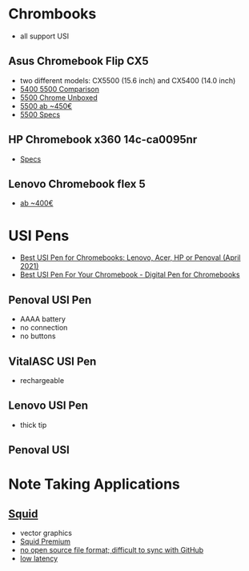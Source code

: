 # Chrombooks

- all support USI

## Asus Chromebook Flip CX5

- two different models: CX5500 (15.6 inch) and CX5400 (14.0 inch)
- [5400 5500 Comparison](https://www.asus.com/searchresult?searchType=products&searchKey=chromebook%20cx5&page=1)
- [5500 Chrome Unboxed](https://chromeunboxed.com/grab-the-powerful-asus-chromebook-cx5-for-as-little-as-419-150-off/)
- [5500 ab ~450€](https://geizhals.de/asus-chromebook-flip-cx5-cx5500-v76846.html)
- [5500 Specs](https://www.asus.com/Laptops/For-Home/Chromebook/ASUS-Chromebook-Flip-CX5-CX5500/techspec/)

## HP Chromebook x360 14c-ca0095nr

- [Specs](https://www.hp.com/us-en/shop/pdp/hp-chromebook-x360-14c-ca0095nr)

## Lenovo Chromebook flex 5

- [ab ~400€](https://geizhals.de/lenovo-ideapad-flex-5-cb-13iml05-v30942.html)

# USI Pens

- [Best USI Pen for Chromebooks: Lenovo, Acer, HP or Penoval (April 2021)](https://youtu.be/Ja2F4_LfjI8)
- [Best USI Pen For Your Chromebook - Digital Pen for Chromebooks](https://youtu.be/EOxAgjOKAq4)

## Penoval USI Pen

- AAAA battery
- no connection
- no buttons

## VitalASC USI Pen

- rechargeable

## Lenovo USI Pen

- thick tip

## Penoval USI

# Note Taking Applications

## [Squid](https://www.squidnotes.com/)

- vector graphics
- [Squid Premium](http://feedback.squidnotes.com/knowledgebase/articles/839004-what-is-squid-premium)
- [no open source file format; difficult to sync with GitHub](http://feedback.squidnotes.com/knowledgebase/articles/501223-how-do-i-export-a-note)
- [low latency](https://youtu.be/ZQvAs2ypZvY)
